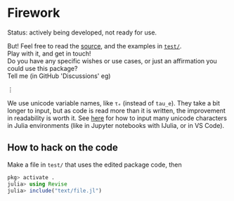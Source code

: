 # Firework

Status: actively being developed, not ready for use.

But! Feel free to read the [source](src/), and the examples in [`test/`](/test).\
Play with it, and get in touch!\
Do you have any specific wishes or use cases, or just an affirmation you could use this package?\
Tell me (in GitHub 'Discussions' eg)

⋮

We use unicode variable names, like `τₑ` (instead of `tau_e`).
They take a bit longer to input, but as code is read more than it is written, the improvement in readability is worth it.
See [here](https://docs.julialang.org/en/v1/manual/unicode-input/)
for how to input many unicode characters in Julia environments (like in Jupyter notebooks with IJulia, or in VS Code).


## How to hack on the code

Make a file in `test/` that uses the edited package code, then
```julia
pkg> activate .
julia> using Revise
julia> include("text/file.jl")
```
